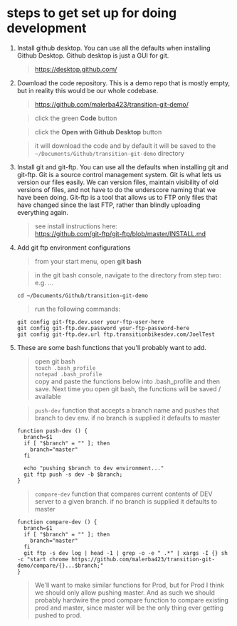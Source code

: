 # steps to get set up for doing development

1. Install github desktop. You can use all the defaults when installing Github Desktop. Github desktop is just a GUI for git.

   > https://desktop.github.com/

2. Download the code repository. This is a demo repo that is mostly empty, but in reality this would be our whole codebase.

   > https://github.com/malerba423/transition-git-demo/

   > click the green **Code** button

   > click the **Open with Github Desktop** button

   > it will download the code and by default it will be saved to the `~/Documents/Github/transition-git-demo` directory

3. Install git and git-ftp. You can use all the defaults when installing git and git-ftp. Git is a source control management system. Git is what lets us version our files easily. We can version files, maintain visibility of old versions of files, and not have to do the underscore naming that we have been doing. Git-ftp is a tool that allows us to FTP only files that have changed since the last FTP, rather than blindly uploading everything again.

   > see install instructions here:<br/> https://github.com/git-ftp/git-ftp/blob/master/INSTALL.md

4. Add git ftp environment configurations

   > from your start menu, open **git bash**

   > in the git bash console, navigate to the directory from step two: e.g. ...

   ```
   cd ~/Documents/Github/transition-git-demo
   ```

   > run the following commands:

   ```
   git config git-ftp.dev.user your-ftp-user-here
   git config git-ftp.dev.password your-ftp-password-here
   git config git-ftp.dev.url ftp.transitionbikesdev.com/JoelTest
   ```

5. These are some bash functions that you'll probably want to add. 
    > open git bash <br/>
    > `touch .bash_profile`  <br/>
    > `notepad .bash_profile`  <br/>
    > copy and paste the functions below into .bash_profile and then save. Next time you open git bash, the functions will be saved / available

   > `push-dev` function that accepts a branch name and pushes that branch to dev env. if no branch is supplied it defaults to master

   ```
   function push-dev () {
     branch=$1
     if [ "$branch" = "" ]; then
       branch="master"
     fi

     echo "pushing $branch to dev environment..."
     git ftp push -s dev -b $branch;
   }
   ```

   > `compare-dev` function that compares current contents of DEV server to a given branch. if no branch is supplied it defaults to master

   ```
   function compare-dev () {
     branch=$1
     if [ "$branch" = "" ]; then
       branch="master"
     fi
     git ftp -s dev log | head -1 | grep -o -e " .*" | xargs -I {} sh -c "start chrome https://github.com/malerba423/transition-git-demo/compare/{}...$branch;"
   }
   ```

   > We'll want to make similar functions for Prod, but for Prod I think we should only allow pushing master. And as such we should probably hardwire the prod compare function to compare existing prod and master, since master will be the only thing ever getting pushed to prod.